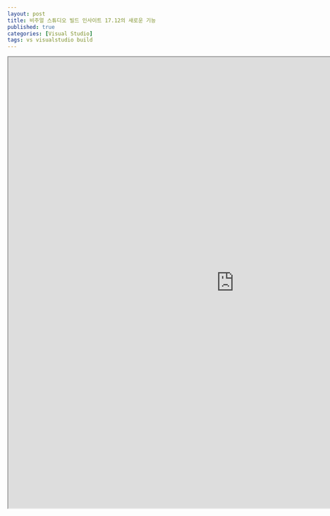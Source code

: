 ```yaml
---
layout: post
title: 비주얼 스튜디오 빌드 인사이트 17.12의 새로운 기능
published: true
categories: [Visual Studio]
tags: vs visualstudio build
---
```

<iframe width="1024" height="1024" src="https://docs.google.com/document/d/e/2PACX-1vSuM1M9lKVf30FWBcFxdPob0dFcQzi9CKCDIKQkNm9hjkpsMFug7ZD0GXT8NMDS80Q0p7bEFMKOwjQb/pub?embedded=true"></iframe>      
  

